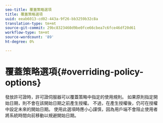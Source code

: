 ```yaml
---
seo-title: 覆蓋策略選項
title: 覆蓋策略選項
uuid: eeab6013-cd02-443a-9f26-bb3259b32c8a
translation-type: tm+mt
source-git-commit: 29bc8323460d9be0fce66cbea7c6fce46df20d61
workflow-type: tm+mt
source-wordcount: '89'
ht-degree: 0%

---
```



# 覆蓋策略選項{#overriding-policy-options}

發放許可證時，許可證伺服器可以覆蓋策略中指定的使用規則。 如果原則指定開始日期，則不會在該開始日期之前產生授權。 不過，在產生授權後，仍可在授權中設定未來的開始日期。 使用此選項時應小心謹慎，因為用戶端不會阻止使用者將系統時間向前移動以規避開始日期。
